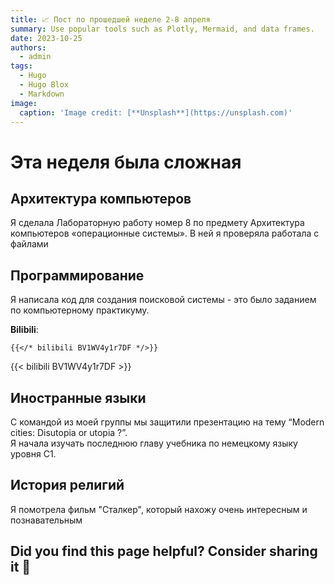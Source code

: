 ```yaml
---
title: 📈 Пост по прошедшей неделе 2-8 апреля
summary: Use popular tools such as Plotly, Mermaid, and data frames.
date: 2023-10-25
authors:
  - admin
tags:
  - Hugo
  - Hugo Blox
  - Markdown
image:
  caption: 'Image credit: [**Unsplash**](https://unsplash.com)'
---
```

# Эта неделя была сложная 

## Архитектура компьютеров 

Я сделала Лабораторную работу номер 8 по предмету Архитектура компьютеров «операционные системы». В ней я проверяла работала с файлами

## Программирование 

Я написала код для создания поисковой системы - это было заданием по компьютерному практикуму. 

**Bilibili**:

    {{</* bilibili BV1WV4y1r7DF */>}}

{{< bilibili BV1WV4y1r7DF >}}



## Иностранные языки

С командой из моей группы мы защитили презентацию на тему “Modern cities: Disutopia or utopia ?”.  
Я начала изучать последнюю главу учебника по немецкому языку уровня С1.

## История религий

Я помотрела фильм "Сталкер", который нахожу очень интересным и познавательным



## Did you find this page helpful? Consider sharing it 🙌
